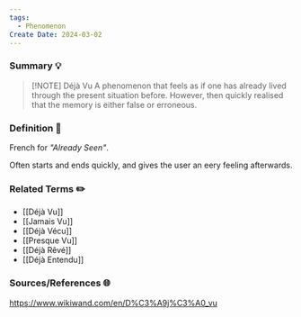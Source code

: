 ```yaml
---
tags:
  - Phenomenon
Create Date: 2024-03-02
---
```

### Summary 💡

> [!NOTE] Déjà Vu
> A phenomenon that feels as if one has already lived through the present situation before. However, then quickly realised that the memory is either false or erroneous.

### Definition 📖
French for *"Already Seen"*.

Often starts and ends quickly, and gives the user an eery feeling afterwards.

### Related Terms ✏️
- [[Déjà Vu]]
- [[Jamais Vu]]
- [[Déjà Vécu]]
- [[Presque Vu]]
- [[Déjà Rêvé]]
- [[Déjà Entendu]]

### Sources/References 🌐 
https://www.wikiwand.com/en/D%C3%A9j%C3%A0_vu

